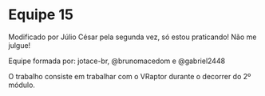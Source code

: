 # Equipe 15

Modificado por Júlio César pela segunda vez, só estou praticando! Não me julgue!

Equipe formada por: jotace-br, @brunomacedom e @gabriel2448

O trabalho consiste em trabalhar com o VRaptor durante o decorrer do 2º módulo.


